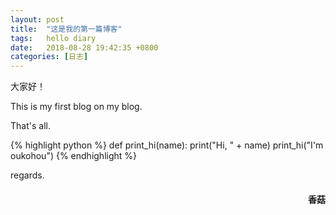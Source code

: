 ```yaml
---
layout: post
title:  "这是我的第一篇博客"
tags:   hello diary
date:   2018-08-28 19:42:35 +0800
categories: [日志] 
---
```

大家好！

This is my first blog on my blog.

That's all.




{% highlight python %}
def print_hi(name):
   print("Hi, " + name)
print_hi("I'm oukohou")
{% endhighlight %}

regards.
<h4 align = "right">香菇</h4>

